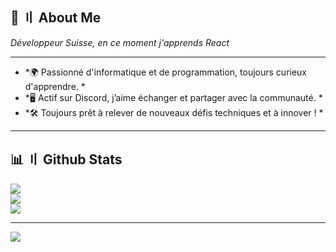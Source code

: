 ## <a id="aboutme"></a>🐉 〢 About Me
*Développeur Suisse, en ce moment j'apprends React*

---

- *🌍 Passionné d'informatique et de programmation, toujours curieux d'apprendre.  *
- *🖥️ Actif sur Discord, j’aime échanger et partager avec la communauté.  *
- *🛠️ Toujours prêt à relever de nouveaux défis techniques et à innover !  *
---

## <a id="githubstats"></a>📊 〢 Github Stats
![](https://github-readme-stats.vercel.app/api?username=BackSlashhDev&theme=dark&hide_border=false&include_all_commits=true&count_private=false)<br/>
![](https://github-readme-streak-stats.herokuapp.com/?user=BackSlashhDev&theme=dark&hide_border=false)<br/>
![](https://github-readme-stats.vercel.app/api/top-langs/?username=BackSlashhDev&theme=dark&hide_border=false&include_all_commits=true&count_private=false&layout=compact)

---

[![](https://visitcount.itsvg.in/api?id=BackSlashhDev&icon=2&color=12)](https://visitcount.itsvg.in)
